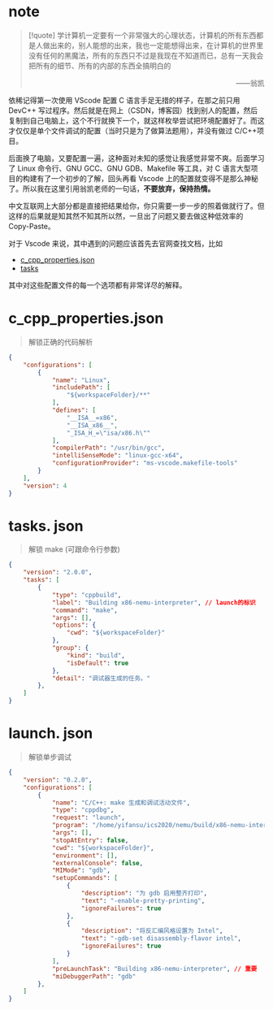# note

>[!quote] 
>学计算机一定要有一个非常强大的心理状态，计算机的所有东西都是人做出来的，别人能想的出来，我也一定能想得出来，在计算机的世界里没有任何的黑魔法，所有的东西只不过是我现在不知道而已，总有一天我会把所有的细节、所有的内部的东西全搞明白的
> <p align="right">——翁凯</p>

依稀记得第一次使用 VScode 配置 C 语言手足无措的样子，在那之前只用 DevC++ 写过程序。然后就是在网上（CSDN，博客园）找到别人的配置，然后复制到自己电脑上，这个不行就换下一个，就这样枚举尝试把环境配置好了。而这才仅仅是单个文件调试的配置（当时只是为了做算法题用），并没有做过 C/C++项目。

后面换了电脑，又要配置一遍，这种面对未知的感觉让我感觉非常不爽。后面学习了 Linux 命令行、GNU GCC、GNU GDB、Makefile 等工具，对 C 语言大型项目的构建有了一个初步的了解，回头再看 Vscode 上的配置就变得不是那么神秘了。所以我在这里引用翁凯老师的一句话，**不要放弃，保持热情。**

中文互联网上大部分都是直接把结果给你，你只需要一步一步的照着做就行了。但这样的后果就是知其然不知其所以然，一旦出了问题又要去做这种低效率的 Copy-Paste。

对于 Vscode 来说，其中遇到的问题应该首先去官网查找文档，比如

- [c_cpp_properties.json](https://code.visualstudio.com/docs/cpp/c-cpp-properties-schema-reference)
- [tasks](https://code.visualstudio.com/docs/editor/tasks)

其中对这些配置文件的每一个选项都有非常详尽的解释。


# c_cpp_properties.json

>解锁正确的代码解析

```json
{
    "configurations": [
        {
            "name": "Linux",
            "includePath": [
                "${workspaceFolder}/**"
            ],
            "defines": [
                "__ISA__=x86",
                "__ISA_x86__",
                "_ISA_H_=\"isa/x86.h\""
            ],
            "compilerPath": "/usr/bin/gcc",
            "intelliSenseMode": "linux-gcc-x64",
            "configurationProvider": "ms-vscode.makefile-tools"
        }
    ],
    "version": 4
}
```

# tasks. json

>解锁 make (可跟命令行参数)


```json
{
    "version": "2.0.0",
    "tasks": [
        {
            "type": "cppbuild",
            "label": "Building x86-nemu-interpreter", // launch的标识
            "command": "make",
            "args": [],
            "options": {
                "cwd": "${workspaceFolder}"
            },
            "group": {
                "kind": "build",
                "isDefault": true
            },
            "detail": "调试器生成的任务。"
        },
    ]
}
```

# launch. json

>解锁单步调试

```json
{
    "version": "0.2.0",
    "configurations": [
        {
            "name": "C/C++: make 生成和调试活动文件",
            "type": "cppdbg",
            "request": "launch",
            "program": "/home/yifansu/ics2020/nemu/build/x86-nemu-interpreter",
            "args": [],
            "stopAtEntry": false,
            "cwd": "${workspaceFolder}",
            "environment": [],
            "externalConsole": false,
            "MIMode": "gdb",
            "setupCommands": [
                {
                    "description": "为 gdb 启用整齐打印",
                    "text": "-enable-pretty-printing",
                    "ignoreFailures": true
                },
                {
                    "description": "将反汇编风格设置为 Intel",
                    "text": "-gdb-set disassembly-flavor intel",
                    "ignoreFailures": true
                }
            ],
            "preLaunchTask": "Building x86-nemu-interpreter", // 重要
            "miDebuggerPath": "gdb"
        },
    ]
}
```

